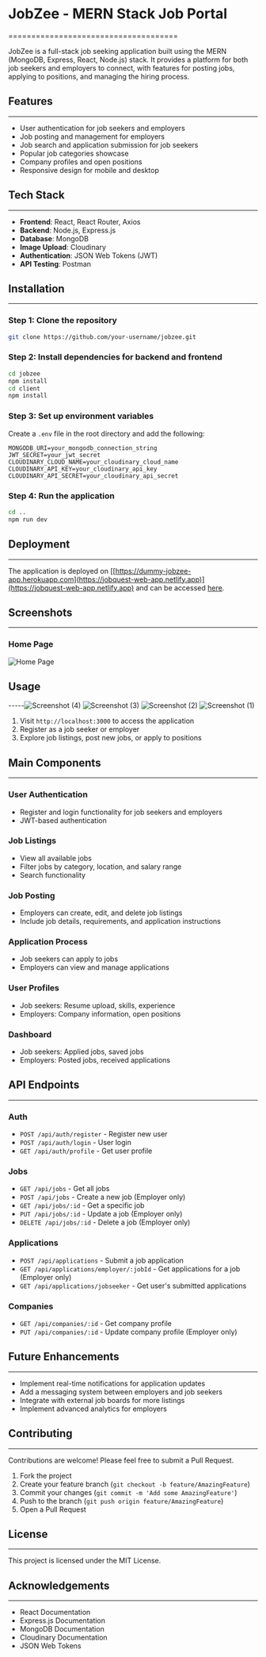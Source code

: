 # JobZee - MERN Stack Job Portal
=====================================

JobZee is a full-stack job seeking application built using the MERN (MongoDB, Express, React, Node.js) stack. It provides a platform for both job seekers and employers to connect, with features for posting jobs, applying to positions, and managing the hiring process.

## Features
------------

- User authentication for job seekers and employers
- Job posting and management for employers
- Job search and application submission for job seekers
- Popular job categories showcase
- Company profiles and open positions
- Responsive design for mobile and desktop

## Tech Stack
-------------

- **Frontend**: React, React Router, Axios
- **Backend**: Node.js, Express.js
- **Database**: MongoDB
- **Image Upload**: Cloudinary
- **Authentication**: JSON Web Tokens (JWT)
- **API Testing**: Postman

## Installation
------------

### Step 1: Clone the repository

```bash
git clone https://github.com/your-username/jobzee.git
```

### Step 2: Install dependencies for backend and frontend

```bash
cd jobzee
npm install
cd client
npm install
```

### Step 3: Set up environment variables

Create a `.env` file in the root directory and add the following:

```plaintext
MONGODB_URI=your_mongodb_connection_string
JWT_SECRET=your_jwt_secret
CLOUDINARY_CLOUD_NAME=your_cloudinary_cloud_name
CLOUDINARY_API_KEY=your_cloudinary_api_key
CLOUDINARY_API_SECRET=your_cloudinary_api_secret
```

### Step 4: Run the application

```bash
cd ..
npm run dev
```

## Deployment
-------------

The application is deployed on [[https://dummy-jobzee-app.herokuapp.com](https://jobquest-web-app.netlify.app)](https://jobquest-web-app.netlify.app) and can be accessed [here]([[https://dummy-jobzee-app.herokuapp.com](https://jobquest-web-app.netlify.app)](https://jobquest-web-app.netlify.app)).

## Screenshots
-------------

### Home Page

![Home Page]([https://i.imgur.com/dummy-home-page.png](https://jobquest-web-app.netlify.app))

## Usage
-----![Screenshot (4)](https://github.com/user-attachments/assets/a4133ef8-bf6e-4d13-a7ad-a4ef1594ea56)
![Screenshot (3)](https://github.com/user-attachments/assets/5bc52928-50b3-493a-adbe-6b9c4a39fd38)
![Screenshot (2)](https://github.com/user-attachments/assets/31f03db4-df47-4990-aea8-97c4405fd4e2)
![Screenshot (1)](https://github.com/user-attachments/assets/db5c326f-5fc0-455c-821c-02581c587cf9)


1. Visit `http://localhost:3000` to access the application
2. Register as a job seeker or employer
3. Explore job listings, post new jobs, or apply to positions

## Main Components
------------------

### User Authentication

* Register and login functionality for job seekers and employers
* JWT-based authentication

### Job Listings

* View all available jobs
* Filter jobs by category, location, and salary range
* Search functionality

### Job Posting

* Employers can create, edit, and delete job listings
* Include job details, requirements, and application instructions

### Application Process

* Job seekers can apply to jobs
* Employers can view and manage applications

### User Profiles

* Job seekers: Resume upload, skills, experience
* Employers: Company information, open positions

### Dashboard

* Job seekers: Applied jobs, saved jobs
* Employers: Posted jobs, received applications

## API Endpoints
----------------

### Auth

* `POST /api/auth/register` - Register new user
* `POST /api/auth/login` - User login
* `GET /api/auth/profile` - Get user profile

### Jobs

* `GET /api/jobs` - Get all jobs
* `POST /api/jobs` - Create a new job (Employer only)
* `GET /api/jobs/:id` - Get a specific job
* `PUT /api/jobs/:id` - Update a job (Employer only)
* `DELETE /api/jobs/:id` - Delete a job (Employer only)

### Applications

* `POST /api/applications` - Submit a job application
* `GET /api/applications/employer/:jobId` - Get applications for a job (Employer only)
* `GET /api/applications/jobseeker` - Get user's submitted applications

### Companies

* `GET /api/companies/:id` - Get company profile
* `PUT /api/companies/:id` - Update company profile (Employer only)

## Future Enhancements
---------------------

* Implement real-time notifications for application updates
* Add a messaging system between employers and job seekers
* Integrate with external job boards for more listings
* Implement advanced analytics for employers

## Contributing
------------

Contributions are welcome! Please feel free to submit a Pull Request.

1. Fork the project
2. Create your feature branch (`git checkout -b feature/AmazingFeature`)
3. Commit your changes (`git commit -m 'Add some AmazingFeature'`)
4. Push to the branch (`git push origin feature/AmazingFeature`)
5. Open a Pull Request

## License
-------

This project is licensed under the MIT License.

## Acknowledgements
------------------

* React Documentation
* Express.js Documentation
* MongoDB Documentation
* Cloudinary Documentation
* JSON Web Tokens
```

